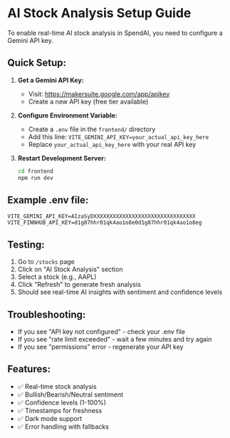 # AI Stock Analysis Setup Guide

To enable real-time AI stock analysis in SpendAI, you need to configure a Gemini API key.

## Quick Setup:

1. **Get a Gemini API Key:**
   - Visit: https://makersuite.google.com/app/apikey
   - Create a new API key (free tier available)

2. **Configure Environment Variable:**
   - Create a `.env` file in the `frontend/` directory
   - Add this line: `VITE_GEMINI_API_KEY=your_actual_api_key_here`
   - Replace `your_actual_api_key_here` with your real API key

3. **Restart Development Server:**
   ```bash
   cd frontend
   npm run dev
   ```

## Example .env file:
```
VITE_GEMINI_API_KEY=AIzaSyDXXXXXXXXXXXXXXXXXXXXXXXXXXXXXXXX
VITE_FINNHUB_API_KEY=d1g87hhr01qk4ao1o8e0d1g87hhr01qk4ao1o8eg
```

## Testing:
1. Go to `/stocks` page
2. Click on "AI Stock Analysis" section
3. Select a stock (e.g., AAPL)
4. Click "Refresh" to generate fresh analysis
5. Should see real-time AI insights with sentiment and confidence levels

## Troubleshooting:
- If you see "API key not configured" - check your .env file
- If you see "rate limit exceeded" - wait a few minutes and try again
- If you see "permissions" error - regenerate your API key

## Features:
- ✅ Real-time stock analysis
- ✅ Bullish/Bearish/Neutral sentiment
- ✅ Confidence levels (1-100%)
- ✅ Timestamps for freshness
- ✅ Dark mode support
- ✅ Error handling with fallbacks 